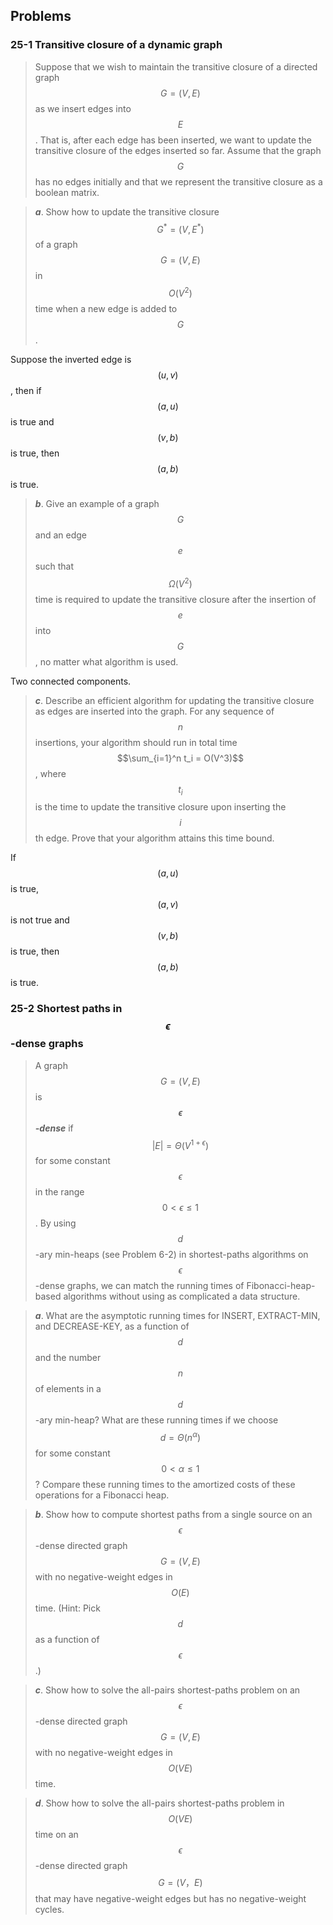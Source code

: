 ## Problems

### 25-1 Transitive closure of a dynamic graph

> Suppose that we wish to maintain the transitive closure of a directed graph $$G = (V, E)$$ as we insert edges into $$E$$. That is, after each edge has been inserted, we want to update the transitive closure of the edges inserted so far. Assume that the graph $$G$$ has no edges initially and that we represent the transitive closure as a boolean matrix.

> __*a*__. Show how to update the transitive closure $$G^* = (V, E^*)$$ of a graph $$G = (V, E)$$ in $$O(V^2)$$ time when a new edge is added to $$G$$.

Suppose the inverted edge is $$(u, v)$$, then if $$(a, u)$$ is true and $$(v, b)$$ is true, then $$(a, b)$$ is true.

> __*b*__. Give an example of a graph $$G$$ and an edge $$e$$ such that $$\Omega(V^2)$$ time is required to update the transitive closure after the insertion of $$e$$ into $$G$$, no matter what algorithm is used.

Two connected components.

> __*c*__. Describe an efficient algorithm for updating the transitive closure as edges are inserted into the graph. For any sequence of $$n$$ insertions, your algorithm should run in total time $$\sum_{i=1}^n t_i = O(V^3)$$, where $$t_i$$ is the time to update the transitive closure upon inserting the $$i$$th edge. Prove that your algorithm attains this time bound.

If $$(a, u)$$ is true, $$(a, v)$$ is not true and $$(v, b)$$ is true, then $$(a, b)$$ is true.

### 25-2 Shortest paths in $$\epsilon$$-dense graphs

> A graph $$G = (V, E)$$ is __*$$\epsilon$$-dense*__ if $$|E| = \Theta(V^{1 + \epsilon})$$ for some constant $$\epsilon$$ in the range $$0 < \epsilon \le 1$$. By using $$d$$-ary min-heaps (see Problem 6-2) in shortest-paths algorithms on $$\epsilon$$-dense graphs, we can match the running times of Fibonacci-heap-based algorithms without using as complicated a data structure.

> __*a*__. What are the asymptotic running times for INSERT, EXTRACT-MIN, and DECREASE-KEY, as a function of $$d$$ and the number $$n$$ of elements in a $$d$$-ary min-heap? What are these running times if we choose $$d = \Theta(n^\alpha)$$ for some constant $$0 < \alpha \le 1$$? Compare these running times to the amortized costs of these operations for a Fibonacci heap.

> __*b*__. Show how to compute shortest paths from a single source on an $$\epsilon$$-dense directed graph $$G = (V, E)$$ with no negative-weight edges in $$O(E)$$ time. (Hint: Pick $$d$$ as a function of $$\epsilon$$.)

> __*c*__. Show how to solve the all-pairs shortest-paths problem on an $$\epsilon$$-dense directed graph $$G = (V, E)$$ with no negative-weight edges in $$O(VE)$$ time. 

> __*d*__. Show how to solve the all-pairs shortest-paths problem in $$O(VE)$$ time on an $$\epsilon$$-dense directed graph $$G = (V， E)$$ that may have negative-weight edges but has no negative-weight cycles.

